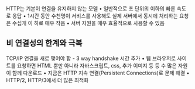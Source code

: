 HTTP는 기본이 연결을 유지하지 않는 모델
• 일반적으로 초 단위의 이하의 빠른 속도로 응답
• 1시간 동안 수천명이 서비스를 사용해도 실제 서버에서 동시에 처리하는 요청은 수십개 이
하로 매우 작음
• 서버 자원을 매우 효율적으로 사용할 수 있음

## 비 연결성의 한계와 극복
TCP/IP 연결을 새로 맺어야 함 - 3 way handshake 시간 추가
• 웹 브라우저로 사이트를 요청하면 HTML 뿐만 아니라 자바스크립트, css, 추가 이미지 등
등 수 많은 자원이 함께 다운로드
• 지금은 HTTP 지속 연결(Persistent Connections)로 문제 해결
• HTTP/2, HTTP/3에서 더 많은 최적화